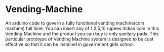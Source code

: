 # Vending-Machine

An arduino code to govern a fully functional vending machine(coin machine) full time. You can insert any of 1,2,5,10 rupees Indian coin in this Vending Machine and the product you can buy is only sanitary pads. This particular prototype of Vending Machine system is designed to be cost effective so that it can be installed in government girls school.
